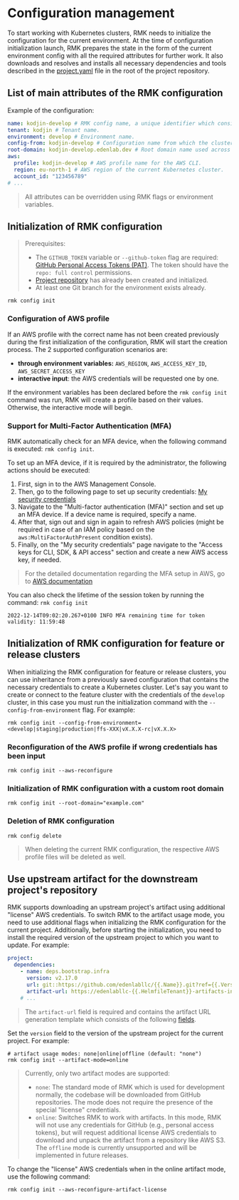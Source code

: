 # Configuration management

To start working with Kubernetes clusters, RMK needs to initialize the configuration for the current environment.
At the time of configuration initialization launch, RMK prepares
the state in the form of the current environment config with all the required attributes for further work.
It also downloads and resolves and installs all necessary dependencies and tools described 
in the [project.yaml](project-management/preparation-of-project-repository.md#projectyaml) file in the root of the project repository.

## List of main attributes of the RMK configuration

Example of the configuration:

```yaml
name: kodjin-develop # RMK config name, a unique identifier which consists of the tenant name and the abbreviated name of the Git branch.
tenant: kodjin # Tenant name.
environment: develop # Environment name.
config-from: kodjin-develop # Configuration name from which the cluster configuration was inherited.
root-domain: kodjin-develop.edenlab.dev # Root domain name used across the cluster.
aws:
  profile: kodjin-develop # AWS profile name for the AWS CLI.
  region: eu-north-1 # AWS region of the current Kubernetes cluster.
  account_id: "123456789"
# ...
```

> All attributes can be overridden using RMK flags or environment variables.

## Initialization of RMK configuration

> Prerequisites:
> - The `GITHUB_TOKEN` variable or `--github-token` flag are required: [GitHub Personal Access Tokens (PAT)](https://docs.github.com/en/authentication/keeping-your-account-and-data-secure/managing-your-personal-access-tokens#creating-a-personal-access-token-classic).
>   The token should have the `repo: full control` permissions.
> - [Project repository](project-management/requirement-for-project-repository.md) has already been created and initialized.
> - At least one Git branch for the environment exists already.

```shell
rmk config init
```

### Configuration of AWS profile

If an AWS profile with the correct name has not been created previously during the first initialization of the configuration,
RMK will start the creation process. The 2 supported configuration scenarios are:

* **through environment variables:** `AWS_REGION`, `AWS_ACCESS_KEY_ID`, `AWS_SECRET_ACCESS_KEY`
* **interactive input**: the AWS credentials will be requested one by one.

If the environment variables has been declared before the  `rmk config init` command was run, RMK will create a profile
based on their values. Otherwise, the interactive mode will begin.

### Support for Multi-Factor Authentication (MFA)

RMK automatically check for an MFA device, when the following command is executed: `rmk config init`.

To set up an MFA device, if it is required by the administrator, the following actions should be executed:

1. First, sign in to the AWS Management Console.
2. Then, go to the following page to set up security
   credentials: [My security credentials](https://console.aws.amazon.com/iam/home#/security_credentials)
3. Navigate to the "Multi-factor authentication (MFA)" section and set up an MFA device. 
   If a device name is required, specify a name.
4. After that, sign out and sign in again to refresh AWS policies 
   (might be required in case of an IAM policy based on the `aws:MultiFactorAuthPresent` condition exists).
5. Finally, on the "My security credentials" page navigate to the "Access keys for CLI, SDK, & API access" section
   and create a new AWS access key, if needed.

> For the detailed documentation regarding the MFA setup in AWS, go to 
> [AWS documentation](https://docs.aws.amazon.com/IAM/latest/UserGuide/id_credentials_mfa_enable_virtual.html#enable-virt-mfa-for-own-iam-user)

You can also check the lifetime of the session token by running the command: `rmk config init`

```
2022-12-14T09:02:20.267+0100 INFO MFA remaining time for token validity: 11:59:48
```

## Initialization of RMK configuration for feature or release clusters

When initializing the RMK configuration for feature or release clusters, you can use inheritance 
from a previously saved configuration that contains the necessary credentials to create a Kubernetes cluster.
Let's say you want to create or connect to the feature cluster with the credentials of the `develop` cluster,
in this case you must run the initialization command with the `--config-from-environment` flag. For example:

```shell
rmk config init --config-from-environment=<develop|staging|production|ffs-XXX|vX.X.X-rc|vX.X.X>
```

### Reconfiguration of the AWS profile if wrong credentials has been input

```shell
rmk config init --aws-reconfigure
```

### Initialization of RMK configuration with a custom root domain

```shell
rmk config init --root-domain="example.com"
```

### Deletion of RMK configuration

```shell
rmk config delete
```

> When deleting the current RMK configuration, the respective AWS profile files will be deleted as well.

## Use upstream artifact for the downstream project's repository

RMK supports downloading an upstream project's artifact using additional "license" AWS credentials. 
To switch RMK to the artifact usage mode, you need to use additional flags when initializing the RMK configuration 
for the current project. Additionally, before starting the initialization, you need to install the required version 
of the upstream project to which you want to update.
For example:

```yaml
project:
  dependencies:
    - name: deps.bootstrap.infra
      version: v2.17.0
      url: git::https://github.com/edenlabllc/{{.Name}}.git?ref={{.Version}}
      artifact-url: https://edenlabllc-{{.HelmfileTenant}}-artifacts-infra.s3.eu-north-1.amazonaws.com/{{.Version}}/{{.HelmfileTenant}}-{{.Version}}.tar.gz
    # ...
```

> The `artifact-url` field is required and contains the artifact URL generation template which consists 
> of the following [fields](project-management/preparation-of-project-repository.md#projectyaml).

Set the `version` field to the version of the upstream project for the current project. For example:

```shell
# artifact usage modes: none|online|offline (default: "none")
rmk config init --artifact-mode=online
```

> Currently, only two artifact modes are supported:
> - `none`: The standard mode of RMK which is used for development normally, the codebase will be downloaded from GitHub repositories.
>   The mode does not require the presence of the special "license" credentials.
> - `online`: Switches RMK to work with artifacts. In this mode, RMK will not use any credentials for GitHub 
>   (e.g., personal access tokens), but will request additional license AWS credentials to download and unpack 
>   the artifact from a repository like AWS S3.
> The `offline` mode is currently unsupported and will be implemented in future releases.

To change the "license" AWS credentials when in the online artifact mode, use the following command:

```shell
rmk config init --aws-reconfigure-artifact-license
```
